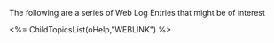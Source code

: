﻿The following are a series of Web Log Entries that might be of interest

<%=  ChildTopicsList(oHelp,"WEBLINK") %>